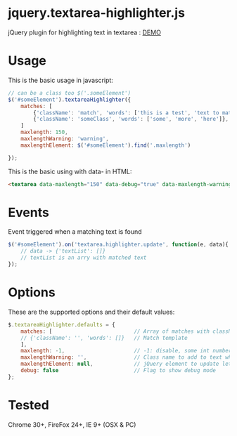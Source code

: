 jquery.textarea-highlighter.js
==============================

jQuery plugin for highlighting text in textarea : [DEMO](http://marexandre.github.io/jquery.textarea-highlighter.js/demo/ "DEMO")


# Usage

This is the basic usage in javascript:

```javascript
// can be a class too $('.someElement')
$('#someElement').textareaHighlighter({
    matches: [
        {'className': 'match', 'words': ['this is a test', 'text to match']},
        {'className': 'someClass', 'words': ['some', 'more', 'here']},
    ]
    maxlength: 150,
    maxlengthWarning: 'warning',
    maxlengthElement: $('#someElement').find('.maxlength')

});
```

This is the basic using with data- in HTML:

```html
<textarea data-maxlength="150" data-debug="true" data-maxlength-warning="warning"></textarea>
```

# Events

Event triggered when a matching text is found

```javascript
$('#someElement').on('textarea.highlighter.update', function(e, data){
    // data -> {'textList': []}
    // textList is an arry with matched text
});
```

# Options

These are the supported options and their default values:

```javascript
$.textareaHighlighter.defaults = {
    matches: [                          // Array of matches with className & word array
    // {'className': '', 'words': []}   // Match template
    ],
    maxlength: -1,                      // -1: disable, some int number over 0
    maxlengthWarning: '',               // Class name to add to text when it's over max length
    maxlengthElement: null,             // jQuery element to update letter count in the view
    debug: false                        // Flag to show debug mode
};
```

# Tested

Chrome 30+, FireFox 24+, IE 9+ (OSX & PC)